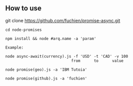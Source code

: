 ## How to use

git clone https://github.com/fuchien/promise-async.git
```
cd node-promises

npm install && node #arq.name -a 'param'

Example:

node async-await(currency).js -f 'USD' -t 'CAD' -v 100
                             from      to      value

node promise(geo).js -a 'IBM Tutoia'

node promise(github).js -a 'fuchien'
```